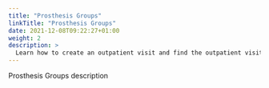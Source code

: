 ```yaml
---
title: "Prosthesis Groups"
linkTitle: "Prosthesis Groups"
date: 2021-12-08T09:22:27+01:00
weight: 2
description: >
  Learn how to create an outpatient visit and find the outpatient visit created previously
---
```


Prosthesis Groups description
